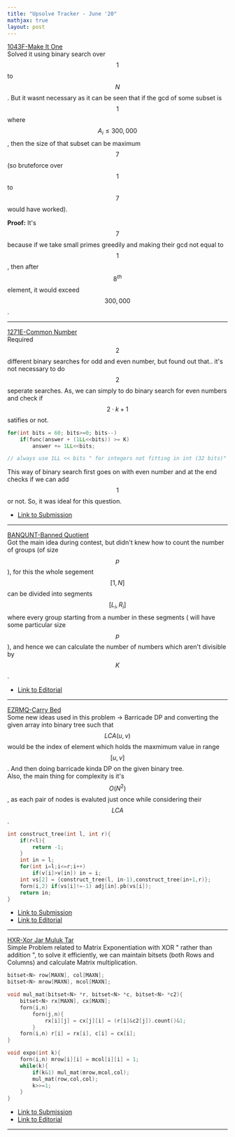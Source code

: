 ```yaml
---
title: "Upsolve Tracker - June '20"
mathjax: true
layout: post
---
```


[1043F-Make It One](https://codeforces.com/contest/1043/problem/F)                      
Solved it using binary search over $$1$$ to $$N$$. But it wasnt necessary as it can be seen that if the gcd of some subset is $$1$$ where $$ A_i \leq 300,000 $$, then the size of that subset can be maximum $$7$$ (so bruteforce over $$1$$ to $$7$$ would have worked). 					

**Proof:** It's $$7$$ because if we take small primes greedily and making their gcd not equal to $$1$$, then after $$8^{th}$$ element, it would exceed $$300,000$$.


---

[1271E-Common Number](https://codeforces.com/contest/1043/problem/F)                      
Required $$2$$ different binary searches for odd and even number, but found out that.. it's not necessary to do $$2$$ seperate searches. As, we can simply to do binary search for even numbers and check if $$2\cdot k+1$$ satifies or not.

```cpp
for(int bits = 60; bits>=0; bits--)
	if(func(answer + (1LL<<bits)) >= K)
		answer += 1LL<<bits;

// always use 1LL << bits " for integers not fitting in int (32 bits)"
```
This way of binary search first goes on with even number and at the end checks if we can add $$1$$ or not. So, it was ideal for this question.


* [Link to Submission](https://codeforces.com/contest/1271/submission/82781250) 

---

[BANQUNT-Banned Quotient](https://www.codechef.com/COOK119A/problems/BANQUNT)            
Got the main idea during contest, but didn't knew how to count the number of groups (of size $$p$$), for this the whole segement $$[1, N]$$ can be divided into segments $$[L_i, R_i]$$ where every group starting from a number in these segments ( will have some particular size $$p$$), and hence we can calculate the number of numbers which aren't divisible by $$K$$.

* [Link to Editorial](https://discuss.codechef.com/t/banqunt-editorial/69452) 			

---

[EZRMQ-Carry Bed](https://www.codechef.com/COOK119A/problems/EZRMQ)                      
Some new ideas used in this problem -> Barricade DP and converting the given array into binary tree such that $$LCA(u, v)$$ would be the index of element which holds the maxmimum value in range $$[u, v]$$. And then doing barricade kinda DP on the given binary tree. 			
Also, the main thing for complexity is it's $$O(N^2)$$, as each pair of nodes is evaluted just once while considering their $$LCA$$.

```cpp
int construct_tree(int l, int r){
	if(r<l){
		return -1;
	}
	int in = l;
	for(int i=l;i<=r;i++)
		if(v[i]>v[in]) in = i;
	int vs[2] = {construct_tree(l, in-1),construct_tree(in+1,r)};
	forn(i,2) if(vs[i]!=-1) adj[in].pb(vs[i]);
	return in;
}
```

* [Link to Submission](https://www.codechef.com/viewsolution/34639859)					
* [Link to Editorial](https://discuss.codechef.com/t/ezrmq-editorial/69458)

---

[HXR-Xor Jar Muluk Tar](https://www.codechef.com/LTIME83A/problems/HXR)                      
Simple Problem related to Matrix Exponentiation with XOR " rather than addition ", to solve it efficiently, we can maintain bitsets (both Rows and Columns) and calculate Matrix multiplication.

```cpp
bitset<N> row[MAXN], col[MAXN];
bitset<N> mrow[MAXN], mcol[MAXN];

void mul_mat(bitset<N> *r, bitset<N> *c, bitset<N> *c2){
	bitset<N> rx[MAXN], cx[MAXN];
	forn(i,n)
		forn(j,n){
			rx[i][j] = cx[j][i] = (r[i]&c2[j]).count()&1;
		}
	forn(i,n) r[i] = rx[i], c[i] = cx[i];
}

void expo(int k){
	forn(i,n) mrow[i][i] = mcol[i][i] = 1;
	while(k){
		if(k&1) mul_mat(mrow,mcol,col);
		mul_mat(row,col,col);
		k>>=1;
	}
}
```

* [Link to Submission](https://www.codechef.com/viewsolution/34648600)					
* [Link to Editorial](https://discuss.codechef.com/t/hxr-editorial/63715)

---

